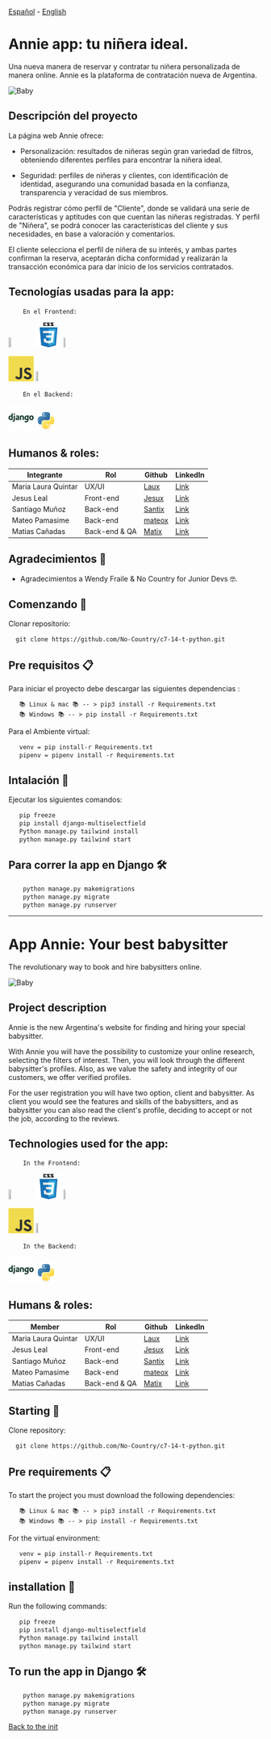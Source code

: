<a name="beginning"></a>
[Español](#ES) - [English](#EN)

# Annie app: tu niñera ideal.
Una nueva manera de reservar y contratar tu niñera personalizada de manera online.
Annie es la plataforma de contratación nueva de Argentina.


![Baby](https://user-images.githubusercontent.com/105388226/195204215-cee50a6a-0b5d-4aae-b94b-3a57422432fe.png)

<a name="ES"></a>
## Descripción del proyecto

La página web Annie ofrece:

 * Personalización: resultados de niñeras según gran variedad de filtros, obteniendo diferentes perfiles para encontrar la niñera ideal.

 * Seguridad: perfiles de niñeras y clientes, con identificación de identidad, asegurando una comunidad basada en la confianza, transparencia y veracidad de sus miembros.


Podrás registrar cómo perfil de "Cliente", donde se validará una serie de características y aptitudes con que cuentan las niñeras registradas. Y perfil de "Niñera", se podrá conocer las características del cliente y sus necesidades, en base a valoración y comentarios.

El cliente selecciona el perfil de niñera de su interés, y ambas partes confirman la reserva, aceptarán dicha conformidad y realizarán la transacción económica para dar inicio de los servicios contratados.

## Tecnologías usadas para la app:

        En el Frontend:
<p align="left">
<img src="https://upload.wikimedia.org/wikipedia/commons/thumb/6/61/HTML5_logo_and_wordmark.svg/800px-HTML5_logo_and_wordmark.svg.png"  width=10% height=10%>
<img src="https://raw.githubusercontent.com/devicons/devicon/master/icons/css3/css3-original-wordmark.svg"  width=10% height=10%>
<img src="https://www.vectorlogo.zone/logos/sqlite/sqlite-icon.svg" width=8% height=8%>
</p> 
<p align="left">
<img src="https://raw.githubusercontent.com/github/explore/80688e429a7d4ef2fca1e82350fe8e3517d3494d/topics/javascript/javascript.png"  width=10% height=10%>
<img src="https://avatars.githubusercontent.com/u/5155369?s=200&v=4"  width=10% height=10%>
</p>

        En el Backend:
<p align="left">
<img src="https://raw.githubusercontent.com/github/explore/7456fdff59816d37ef383a6c8f32a26ff7332db2/topics/django/django.png"  width=10% height=10%>
<img src="https://raw.githubusercontent.com/devicons/devicon/master/icons/python/python-original.svg" width=8% height=8%> 

</p>
 
 ## Humanos & roles:

|Integrante                 |Rol        |Github|LinkedIn|
|---------------------------|-----------|-----------------------------------------------|---|
|Maria Laura Quintar              |UX/UI      |[Laux](https://github.com/lau)                |[Link](https://www.linkedin.com/in/lauraquintar/)|
|Jesus Leal                 |Front-end  |[Jesux](https://github.com/imjesusleal)       |[Link](https://www.linkedin.com/in/jesus-leal-6908291b2/)|
|Santiago Muñoz             |Back-end   |[Santix](https://github.com/SantiagoEzequielMunioz)|[Link](https://www.linkedin.com/in/santiago-muñoz-b4833a236/)|
|Mateo Pamasime             |Back-end   |[mateox](https://github.com/pamasime)          |[Link](https://www.linkedin.com/in/mateopamasime/)|
|Matias Cañadas             |Back-end & QA|[Matix](https://github.com/Hotbones)           |[Link](https://www.linkedin.com/in/matiascanadas/)|

## Agradecimientos 🎁


* Agradecimientos a Wendy Fraile & No Country for Junior Devs 🤓.

## Comenzando 🚀

Clonar repositorio:

      git clone https://github.com/No-Country/c7-14-t-python.git

## Pre requisitos 📋
 Para iniciar el proyecto debe descargar las siguientes dependencias :
 
       📚 Linux & mac 📚 -- > pip3 install -r Requirements.txt 
       📚 Windows 📚 -- > pip install -r Requirements.txt  
       
 Para el Ambiente virtual:
 
       venv = pip install-r Requirements.txt 
       pipenv = pipenv install -r Requirements.txt

## Intalación 🔧
   Ejecutar los siguientes comandos:
 
       pip freeze    
       pip install django-multiselectfield
       Python manage.py tailwind install
       python manage.py tailwind start
       
## Para correr la app en Django 🛠️
        
        python manage.py makemigrations
        python manage.py migrate           
        python manage.py runserver
       

--------------------------------------------

<a name="EN"></a>
# App Annie: Your best babysitter
The revolutionary way to book and hire babysitters online.

![Baby](https://user-images.githubusercontent.com/105388226/195204318-22efdc2e-c65b-49ca-bff3-c264cfa2beb7.png)

## Project description

Annie is the new Argentina's website for finding and hiring your special babysitter.

With Annie you will have the possibility to customize your online research, selecting the filters of interest. Then, you will look through the different babysitter's profiles. 
Also, as we value the safety and integrity of our customers, we offer verified profiles.

For the user registration you will have two option, client and babysitter. As client you would see the features and skills of the babysitters, and as babysitter you can also read the client's profile, deciding to accept or not the job, according to the reviews.

## Technologies used for the app:

        In the Frontend:
<p align="left">
<img src="https://upload.wikimedia.org/wikipedia/commons/thumb/6/61/HTML5_logo_and_wordmark.svg/800px-HTML5_logo_and_wordmark.svg.png"  width=10% height=10%>
<img src="https://raw.githubusercontent.com/devicons/devicon/master/icons/css3/css3-original-wordmark.svg"  width=10% height=10%>
<img src="https://www.vectorlogo.zone/logos/sqlite/sqlite-icon.svg" width=8% height=8%>
</p> 
<p align="left">
<img src="https://raw.githubusercontent.com/github/explore/80688e429a7d4ef2fca1e82350fe8e3517d3494d/topics/javascript/javascript.png"  width=10% height=10%>
<img src="https://avatars.githubusercontent.com/u/5155369?s=200&v=4"  width=10% height=10%>
</p>

        In the Backend:
<p align="left">
<img src="https://raw.githubusercontent.com/github/explore/7456fdff59816d37ef383a6c8f32a26ff7332db2/topics/django/django.png"  width=10% height=10%>
<img src="https://raw.githubusercontent.com/devicons/devicon/master/icons/python/python-original.svg" width=8% height=8%> 
</p>
 
 ## Humans & roles:

|Member                     |Rol        |Github|LinkedIn|
|---------------------------|-----------|-----------------------------------------------|---|
|Maria Laura Quintar              |UX/UI      |[Laux](https://github.com/lau)                |[Link](https://www.linkedin.com/in/lauraquintar/)|
|Jesus Leal                 |Front-end  |[Jesux](https://github.com/imjesusleal)       |[Link](https://www.linkedin.com/in/jesus-leal-6908291b2/)|
|Santiago Muñoz             |Back-end   |[Santix](https://github.com/SantiagoEzequielMunioz)|[Link](https://www.linkedin.com/in/santiago-muñoz-b4833a236/)|
|Mateo Pamasime             |Back-end   |[mateox](https://github.com/pamasime)          |[Link](https://www.linkedin.com/in/mateopamasime/)|
|Matias Cañadas             |Back-end & QA|[Matix](https://github.com/Hotbones)           |[Link](https://www.linkedin.com/in/matiascanadas/)|

## Starting 🚀

Clone repository:

      git clone https://github.com/No-Country/c7-14-t-python.git

## Pre requirements 📋
 To start the project you must download the following dependencies:
 
       📚 Linux & mac 📚 -- > pip3 install -r Requirements.txt 
       📚 Windows 📚 -- > pip install -r Requirements.txt  
       
 For the virtual environment:
 
       venv = pip install-r Requirements.txt 
       pipenv = pipenv install -r Requirements.txt

## installation 🔧
   Run the following commands:
 
       pip freeze    
       pip install django-multiselectfield
       Python manage.py tailwind install
       python manage.py tailwind start
       
## To run the app in Django 🛠️
        
        python manage.py makemigrations
        python manage.py migrate           
        python manage.py runserver
        
        
[Back to the init](#beginning)

